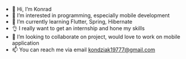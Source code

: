 - 👋 Hi, I’m Konrad
- 👀 I’m interested in programming, especially mobile development
- 🌱 I’m currently learning Flutter, Spring, Hibernate
- :ok_hand: I really want to get an internship and hone my skills
- 💞️ I’m looking to collaborate on project, would love to work on mobile application
- 📫 You can reach me via email kondziak19777@gmail.com

<!---
kondziak/kondziak is a ✨ special ✨ repository because its `README.md` (this file) appears on your GitHub profile.
You can click the Preview link to take a look at your changes.
--->
